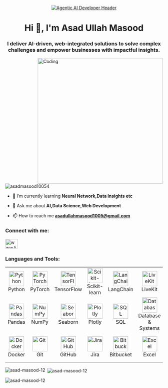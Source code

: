 <p align="center">
  <a href="https://github.com/asadmasood10054">
    <img src="https://capsule-render.vercel.app/api?type=waving&height=300&color=gradient&text=Agentic%20AI%20Developer&animation=fadeIn" alt="Agentic AI Developer Header">
  </a>
</p>


<h1 align="center">Hi 👋, I'm Asad Ullah Masood</h1>
<h3 align="center"> I deliver AI-driven, web-integrated solutions to solve complex challenges and empower businesses with impactful insights.</h3>

<img align="right" alt="Coding" width="400" src="vlc-record-2024-11-21-20h45m07s-videoplayback.webm-.gif">

<p align="left"> <img src="https://komarev.com/ghpvc/?username=asadmasood10054&label=Profile%20views&color=0e75b6&style=flat" alt="asadmasood10054" /> </p>

- 🌱 I’m currently learning **Neural Network,Data Insights etc**

- 💬 Ask me about **AI,Data Science,Web Development**

- 📫 How to reach me **asadullahmasood1005@gmail.com**

<h3 align="left">Connect with me:</h3>
<p align="left">
<a href="https://linkedin.com/in/www.linkedin.com/in/asad-ullah-masood" target="blank"><img align="center" src="https://raw.githubusercontent.com/rahuldkjain/github-profile-readme-generator/master/src/images/icons/Social/linked-in-alt.svg" alt="www.linkedin.com/in/asad-ullah-masood" height="30" width="40" /></a>
</p>

<h3 align="left">Languages and Tools:</h3>
<table>
  <tr>
    <td align="center" width="96">
      <img src="https://skillicons.dev/icons?i=python" width="48" height="48" alt="Python" />
      <br>Python
    </td>
    <td align="center" width="96">
      <img src="https://skillicons.dev/icons?i=pytorch" width="48" height="48" alt="PyTorch" />
      <br>PyTorch
    </td>
    <td align="center" width="96">
      <img src="https://skillicons.dev/icons?i=tensorflow" width="48" height="48" alt="TensorFlow" />
      <br>TensorFlow
    </td>
    <td align="center" width="96">
      <img src="https://upload.wikimedia.org/wikipedia/commons/0/05/Scikit_learn_logo_small.svg" width="48" height="48" alt="Scikit-learn" />
      <br>Scikit-learn
    </td>
    <td align="center" width="96">
      <img src="https://avatars.githubusercontent.com/u/123540868?s=200&v=4" width="48" height="48" alt="LangChain" />
      <br>LangChain
    </td>
    <td align="center" width="96">
      <img src="https://avatars.githubusercontent.com/u/119915476?s=200&v=4" width="48" height="48" alt="LiveKit" />
      <br>LiveKit
    </td>
    <td align="center" width="96">
      <img src="https://huggingface.co/front/assets/huggingface_logo-noborder.svg" width="48" height="48" alt="Hugging Face" />
      <br>Hugging Face
    </td>
  </tr>
  <tr>
    <td align="center" width="96">
      <img src="https://upload.wikimedia.org/wikipedia/commons/2/22/Pandas_mark.svg" width="48" height="48" alt="Pandas" />
      <br>Pandas
    </td>
    <td align="center" width="96">
      <img src="https://upload.wikimedia.org/wikipedia/commons/3/31/NumPy_logo_2020.svg" width="48" height="48" alt="NumPy" />
      <br>NumPy
    </td>
    <td align="center" width="96">
      <img src="https://seaborn.pydata.org/_images/logo-mark-lightbg.svg" width="48" height="48" alt="Seaborn" />
      <br>Seaborn
    </td>
    <td align="center" width="96">
      <img src="https://images.plot.ly/logo/new-branding/plotly-logomark.png" width="48" height="48" alt="Plotly" />
      <br>Plotly
    </td>
    <td align="center" width="96">
      <img src="https://upload.wikimedia.org/wikipedia/commons/b/b2/Database-mysql.svg" width="48" height="48" alt="SQL" />
      <br>SQL
    </td>
    <td align="center" width="96">
      <img src="https://upload.wikimedia.org/wikipedia/commons/8/87/Sql_data_base_with_logo.png" width="48" height="48" alt="Database Systems" />
      <br>Database & Systems
    </td>
  </tr>
  <tr>
    <td align="center" width="96">
      <img src="https://cdn.jsdelivr.net/gh/devicons/devicon/icons/docker/docker-original.svg" width="48" height="48" alt="Docker" />
      <br>Docker
    </td>
    <td align="center" width="96">
      <img src="https://cdn.jsdelivr.net/gh/devicons/devicon/icons/git/git-original.svg" width="48" height="48" alt="Git" />
      <br>Git
    </td>
    <td align="center" width="96">
      <img src="https://cdn.jsdelivr.net/gh/devicons/devicon/icons/github/github-original.svg" width="48" height="48" alt="GitHub" />
      <br>GitHub
    </td>
    <td align="center" width="96">
      <img src="https://cdn.jsdelivr.net/gh/devicons/devicon/icons/jira/jira-original.svg" width="48" height="48" alt="Jira" />
      <br>Jira
    </td>
    <td align="center" width="96">
      <img src="https://cdn.jsdelivr.net/gh/devicons/devicon/icons/bitbucket/bitbucket-original.svg" width="48" height="48" alt="Bitbucket" />
      <br>Bitbucket
    </td>
    <td align="center" width="96">
      <img src="https://cdn.worldvectorlogo.com/logos/microsoft-excel-2013.svg" width="48" height="48" alt="Excel" />
      <br>Excel
    </td>
    <td align="center" width="96">
      <img src="https://cdn.worldvectorlogo.com/logos/tableau-software.svg" width="48" height="48" alt="Tableau" />
      <br>Tableau
    </td>
    <td align="center" width="96">
      <img src="https://upload.wikimedia.org/wikipedia/commons/c/cf/New_Power_BI_Logo.svg" width="48" height="48" alt="Power BI" />
      <br>Power BI
    </td>
  </tr>
</table>
<p><img align="left" src="https://github-readme-stats.vercel.app/api/top-langs?username=asad-masood-12&show_icons=true&locale=en&layout=compact" alt="asad-masood-12" /></p>

<p>&nbsp;<img align="center" src="https://github-readme-stats.vercel.app/api?username=asad-masood-12&show_icons=true&locale=en" alt="asad-masood-12" /></p>

<p><img align="center" src="https://github-readme-streak-stats.herokuapp.com/?user=asad-masood-12&" alt="asad-masood-12" /></p>
